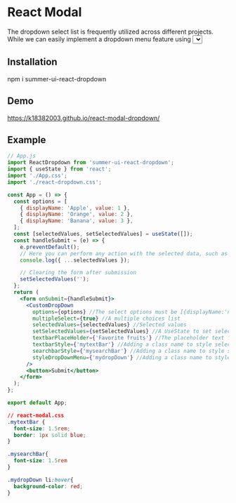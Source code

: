 # React Modal

<p>The dropdown select list is frequently utilized across different projects. While we can easily implement a dropdown menu feature using <select>, it may not offer the best user experience. The summer-ui-react-dropdown, on the other hand, enhances usability by providing support for multiple select features and incorporating a search bar, allowing users to filter the list before making a selection. This modal component is customizable, enabling the creation of personalized placeholder messages and font styling to suit individual preferences.</p>

## Installation

npm i summer-ui-react-dropdown

## Demo

https://k18382003.github.io/react-modal-dropdown/

## Example

```jsx
// App.js
import ReactDropdown from 'summer-ui-react-dropdown';
import { useState } from 'react';
import './App.css';
import './react-dropdown.css';

const App = () => {
  const options = [
    { displayName: 'Apple', value: 1 },
    { displayName: 'Orange', value: 2 },
    { displayName: 'Banana', value: 3 },
  ];
  const [selectedValues, setSelectedValues] = useState([]);
  const handleSubmit = (e) => {
    e.preventDefault();
    // Here you can perform any action with the selected data, such as sending it to a server
    console.log({ ...selectedValues });

    // Clearing the form after submission
    setSelectedValues('');
  };
  return (
    <form onSubmit={handleSubmit}>
      <CustomDropDown
        options={options} //The select options must be [{displayName:'name', value:'value'}] format
        multipleSelect={true} //A multiple choices list
        selectedValues={selectedValues} //Selected values
        setSelectedValues={setSelectedValues} //A UseState to set selectedValues variable
        textbarPlaceHolder={'Favorite fruits'} //The placeholder text for the select input
        textbarStyle={'mytextBar'} //Adding a class name to style select input
        searchbarStyle={'mysearchBar'} //Adding a class name to style search bar
        styleDropDownMenu={'mydropDown'} //Adding a class name to style dropdown menu
      />
      <button>Submit</button>
    </form>
  );
};

export default App;
```

```css
// react-modal.css
.mytextBar {
  font-size: 1.5rem;
  border: 1px solid blue;
}

.mysearchBar{
  font-size: 1.5rem
}

.mydropDown li:hover{
  background-color: red;
}
```
